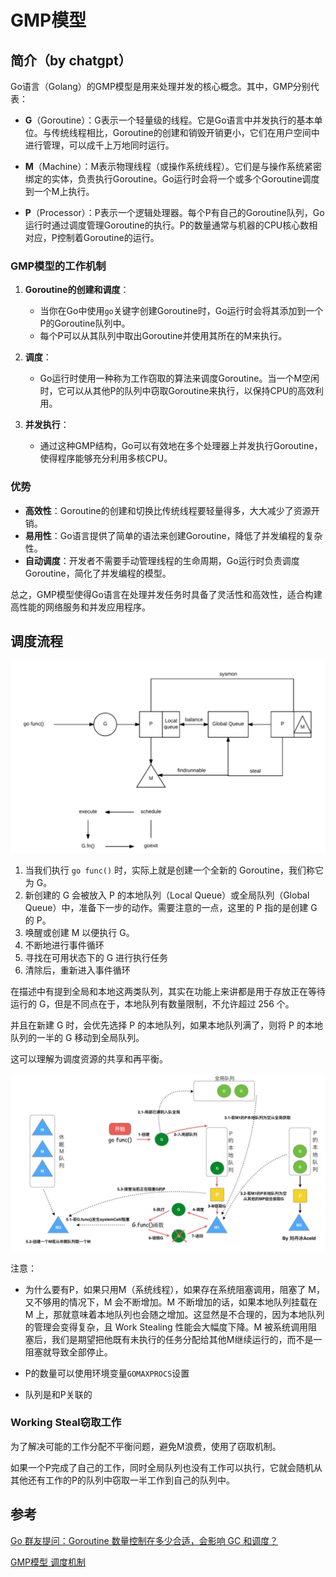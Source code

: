 # GMP模型

## **简介（by chatgpt）**

Go语言（Golang）的GMP模型是用来处理并发的核心概念。其中，GMP分别代表：

- **G**（Goroutine）：G表示一个轻量级的线程。它是Go语言中并发执行的基本单位。与传统线程相比，Goroutine的创建和销毁开销更小，它们在用户空间中进行管理，可以成千上万地同时运行。

- **M**（Machine）：M表示物理线程（或操作系统线程）。它们是与操作系统紧密绑定的实体，负责执行Goroutine。Go运行时会将一个或多个Goroutine调度到一个M上执行。

- **P**（Processor）：P表示一个逻辑处理器。每个P有自己的Goroutine队列，Go运行时通过调度管理Goroutine的执行。P的数量通常与机器的CPU核心数相对应，P控制着Goroutine的运行。

### GMP模型的工作机制

1. **Goroutine的创建和调度**：
   - 当你在Go中使用`go`关键字创建Goroutine时，Go运行时会将其添加到一个P的Goroutine队列中。
   - 每个P可以从其队列中取出Goroutine并使用其所在的M来执行。

2. **调度**：
   - Go运行时使用一种称为工作窃取的算法来调度Goroutine。当一个M空闲时，它可以从其他P的队列中窃取Goroutine来执行，以保持CPU的高效利用。

3. **并发执行**：
   - 通过这种GMP结构，Go可以有效地在多个处理器上并发执行Goroutine，使得程序能够充分利用多核CPU。

### 优势

- **高效性**：Goroutine的创建和切换比传统线程要轻量得多，大大减少了资源开销。
- **易用性**：Go语言提供了简单的语法来创建Goroutine，降低了并发编程的复杂性。
- **自动调度**：开发者不需要手动管理线程的生命周期，Go运行时负责调度Goroutine，简化了并发编程的模型。

总之，GMP模型使得Go语言在处理并发任务时具备了灵活性和高效性，适合构建高性能的网络服务和并发应用程序。



## 调度流程

![](./Images/GMP调度流程图.png)

1. 当我们执行 `go func()` 时，实际上就是创建一个全新的 Goroutine，我们称它为 G。
2. 新创建的 G 会被放入 P 的本地队列（Local Queue）或全局队列（Global Queue）中，准备下一步的动作。需要注意的一点，这里的 P 指的是创建 G 的 P。
3. 唤醒或创建 M 以便执行 G。
4. 不断地进行事件循环
5. 寻找在可用状态下的 G 进行执行任务
6. 清除后，重新进入事件循环

在描述中有提到全局和本地这两类队列，其实在功能上来讲都是用于存放正在等待运行的 G，但是不同点在于，本地队列有数量限制，不允许超过 256 个。

并且在新建 G 时，会优先选择 P 的本地队列，如果本地队列满了，则将 P 的本地队列的一半的 G 移动到全局队列。

这可以理解为调度资源的共享和再平衡。



![](./Images/golang_schedule_status.jpeg)



注意：

- 为什么要有P，如果只用M（系统线程），如果存在系统阻塞调用，阻塞了 M，又不够用的情况下，M 会不断增加。M 不断增加的话，如果本地队列挂载在 M 上，那就意味着本地队列也会随之增加。这显然是不合理的，因为本地队列的管理会变得复杂，且 Work Stealing 性能会大幅度下降。M 被系统调用阻塞后，我们是期望把他既有未执行的任务分配给其他M继续运行的，而不是一阻塞就导致全部停止。

- P的数量可以使用环境变量`GOMAXPROCS`设置

- 队列是和P关联的

### Working Steal窃取工作

为了解决可能的工作分配不平衡问题，避免M浪费，使用了窃取机制。

如果一个P完成了自己的工作，同时全局队列也没有工作可以执行，它就会随机从其他还有工作的P的队列中窃取一半工作到自己的队列中。





## 参考

[Go 群友提问：Goroutine 数量控制在多少合适，会影响 GC 和调度？](https://mp.weixin.qq.com/s?__biz=MzUxMDI4MDc1NA%3D%3D&chksm=f9041a4fce7393597151804174e0d9ac1889f1fff7ac46b1c64de4b4c477e9f1b596eda21d3e&idx=1&mid=2247487250&scene=21&sn=3004324a9d2ba99233c4af48843dba64#wechat_redirect)

[GMP模型 调度机制](https://go.cyub.vip/gmp/gmp-model/)

